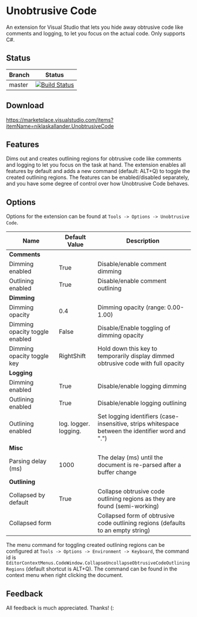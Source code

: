 # Unobtrusive Code
An extension for Visual Studio that lets you hide away obtrusive code like comments and logging, to let you focus on the actual code. Only supports C#.

## Status
Branch  | Status
------- | ------
master  | [![Build Status](https://dev.azure.com/nkallander/Unobtrusive%20Code/_apis/build/status/niklaskallander.vs-unobtrusive-code?branchName=master)](https://dev.azure.com/nkallander/Unobtrusive%20Code/_build/latest?definitionId=3&branchName=master)

## Download
https://marketplace.visualstudio.com/items?itemName=niklaskallander.UnobtrusiveCode

## Features
Dims out and creates outlining regions for obtrusive code like comments and logging to let you focus on the task at hand. The extension enables all features by default and adds a new command (default: ALT+Q) to toggle the created outlining regions. The features can be enabled/disabled separately, and you have some degree of control over how Unobtrusive Code behaves.

## Options
Options for the extension can be found at `Tools -> Options -> Unobtrusive Code`.

Name                           | Default Value         | Description
------------------------------ | --------------------- | -----------
**Comments**                   |                       |
Dimming enabled                | True                  | Disable/enable comment dimming
Outlining enabled              | True                  | Disable/enable comment outlining
**Dimming**                    |                       |
Dimming opacity                | 0.4                   | Dimming opacity (range: 0.00-1.00)
Dimming opacity toggle enabled | False                 | Disable/Enable toggling of dimming opacity
Dimming opacity toggle key     | RightShift            | Hold down this key to temporarily display dimmed obtrusive code with full opacity
**Logging**                    |                       |
Dimming enabled                | True                  | Disable/enable logging dimming
Outlining enabled              | True                  | Disable/enable logging outlining
Outlining enabled              | log. logger. logging. | Set logging identifiers (case-insensitive, strips whitespace between the identifier word and ".")
**Misc**                       |                       |
Parsing delay (ms)             | 1000                  | The delay (ms) until the document is re-parsed after a buffer change
**Outlining**                  |                       |
Collapsed by default           | True                  | Collapse obtrusive code outlining regions as they are found (semi-working)
Collapsed form                 |                       | Collapsed form of obtrusive code outlining regions (defaults to an empty string)

The menu command for toggling created outlining regions can be configured at `Tools -> Options -> Environment -> Keyboard`, the command id is `EditorContextMenus.CodeWindow.CollapseUncollapseObtrusiveCodeOutliningRegions` (default shortcut is ALT+Q). The command can be found in the context menu when right clicking the document.

## Feedback
All feedback is much appreciated. Thanks! (:
